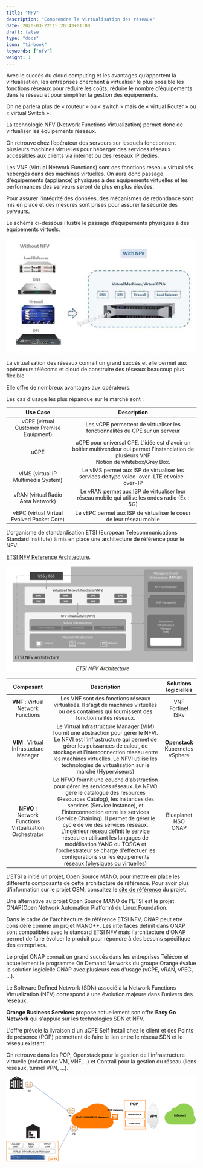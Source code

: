 ```yaml
---
title: "NFV"
description: "Comprendre la virtualisation des réseaux"
date: 2020-03-22T15:20:43+01:00
draft: false
type: "docs"
icon: "ti-book"
keywords: ["nfv"]
weight: 1
---
```


Avec le succès du cloud computing et les avantages qu’apportent la virtualisation, les entreprises cherchent à virtualiser le plus possible les fonctions réseaux pour réduire les coûts, réduire le nombre d’équipements dans le réseau et pour simplifier la gestion des équipements. 

On ne parlera plus de « routeur » ou « switch » mais de « virtual Router » ou « virtual Switch ». 

La technologie NFV (Network Functions Virtualization) permet donc de virtualiser les équipements réseaux.

On retrouve chez l’opérateur des serveurs sur lesquels fonctionnent plusieurs machines virtuelles pour héberger des services réseaux accessibles aux clients via internet ou des réseaux IP dédiés.

Les VNF (Virtual Network Functions) sont des fonctions réseaux virtualisés hébergés dans des machines virtuelles. On aura donc passage d'équipements (appliance) physiques à des équipements virtuelles et les performances des serveurs seront de plus en plus élevées.

Pour assurer l’intégrité des données, des mécanismes de redondance sont mis en place et des mesures sont prises pour assurer la sécurité des serveurs.

Le schéma ci-dessous illustre le passage d’équipements physiques à des équipements virtuels.

![NFV](nfv_principle.png)

La virtualisation des réseaux connait un grand succés et elle permet aux opérateurs télécoms et cloud de construire des réseaux beaucoup plus flexible.

Elle offre de nombreux avantages aux opérateurs.

Les cas d'usage les plus répandue sur le marché sont :

| Use Case | Description |
| :-------:| :---------: |
| vCPE (virtual Customer Premise Equipment) | Les vCPE permettent de virtualiser les fonctionnalités du CPE sur un serveur |
| uCPE | uCPE pour universal CPE. L'idée est d'avoir un boitier multivendeur qui permet l'instanciation de plusieurs VNF <br/> Notion de whitebox/Grey Box. |
| vIMS (virtual IP Multimédia System) | Le vIMS permet aux ISP de virtualiser les services de type voice-over-LTE et voice-over-IP |
| vRAN (virtual Radio Area Network) | Le vRAN permet aux ISP de virtualiser leur réseau mobile qui utilise les ondes radio (Ex : 5G) |
| vEPC (virtual Virtual Evolved Packet Core) | Le vEPC permet aux ISP de virtualiser le coeur de leur réseau mobile |

L'organisme de standardisation ETSI (European Telecommunications Standard Institute) à mis en place une architecture de référence pour le NFV.

[ETSI NFV Reference Architecture](https://www.etsi.org/technologies-clusters/technologies/nfv).

![](etsi_nfv_architecture.png)

| Composant | Description | Solutions logicielles |
| :-------:| :---------: | :--------------------: |
| **VNF** : Virtual Network Functions | Les VNF sont des fonctions réseaux virtualisés. Il s'agit de machines virtuelles ou des containers qui fournissent des fonctionnalités réseaux. | VNF Fortinet <br/> ISRv |
| **VIM** : Virtual Infrastucture Manager |  Le Virtual Infrastructure Manager (VIM) fournit une abstraction pour gérer le NFVI. Le NFVI est l'infrastructure qui permet de gérer les puissances de calcul, de stockage et l'interconnection réseau entre les machines virtuelles. Le NFVI utilise les technologies de virtualisation sur le marché (Hyperviseurs) |  **Openstack** <br/> Kubernetes <br/> vSphere |
| **NFVO** : Network Functions Virtualization Orchestrator |  Le NFVO fournit une couche d'abstraction pour gérer les services réseaux. Le NFVO gere le catalogue des resources (Resources Catalog), les instances des services (Service Instance), et l'interconnection entre les services (Service Chaining). Il permet de gérer le cycle de vie des services réseaux.  L'ingénieur réseau définit le service réseau en utilisant les langages de modélisation YANG ou TOSCA et l'orchestrateur se charge d'éffectuer les configurations sur les équipements réseaux (physiques ou virtuelles) | Blueplanet <br/> NSO <br/> ONAP |

L'ETSI a initié un projet, Open Source MANO, pour mettre en place les différents composants de cette architecture de référence. Pour avoir plus d'information sur le projet OSM, consultez le [site de référence](https://osm.etsi.org/wikipub/index.php/Main_Page) du projet.

Une alternative au projet Open Source MANO de l'ETSI est le projet ONAP(Open Network Automation Platform) du Linux Foundation.

Dans le cadre de l'architecture de référence ETSI NFV, ONAP peut etre considéré comme un projet MANO++. Les interfaces définit dans ONAP sont compatibles avec le standard ETSI NFV mais l'architecture d'ONAP permet de faire évoluer le produit pour répondre à des besoins spécifique des entreprises.

Le projet ONAP connait un grand succés dans les entreprises Télécom et actuellement le programme On Demand Networks du groupe Orange évalue la solution logicielle ONAP avec plusieurs cas d'usage (vCPE, vRAN, vPEC, ...).

Le Software Defined Network (SDN) associé à la Network Functions Virtualization (NFV) correspond à une évolution majeure dans l’univers des réseaux.

**Orange Business Services** propose actuellement son offre **Easy Go Network** qui s'appuie sur les technologies SDN et NFV.

L'offre prévoie la livraison d'un uCPE Self Install chez le client et des Points de présence (POP) permettent de faire le lien entre le réseau SDN et le réseau existant.

On retrouve dans les POP, Openstack pour la gestion de l'infrastructure virtuelle (création de VM, VNF,...) et Contrail pour la gestion du réseau (liens réseaux, tunnel VPN, ...).

![easygo](orange.easygo.png)
